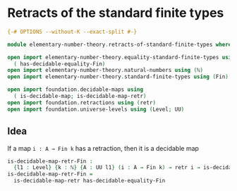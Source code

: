 # Retracts of the standard finite types

```agda
{-# OPTIONS --without-K --exact-split #-}

module elementary-number-theory.retracts-of-standard-finite-types where

open import elementary-number-theory.equality-standard-finite-types using
  ( has-decidable-equality-Fin)
open import elementary-number-theory.natural-numbers using (ℕ)
open import elementary-number-theory.standard-finite-types using (Fin)

open import foundation.decidable-maps using
  ( is-decidable-map; is-decidable-map-retr)
open import foundation.retractions using (retr)
open import foundation.universe-levels using (Level; UU)
```

## Idea

If a map `i : A → Fin k` has a retraction, then it is a decidable map

```agda
is-decidable-map-retr-Fin :
  {l1 : Level} {k : ℕ} {A : UU l1} (i : A → Fin k) → retr i → is-decidable-map i
is-decidable-map-retr-Fin =
  is-decidable-map-retr has-decidable-equality-Fin
```
